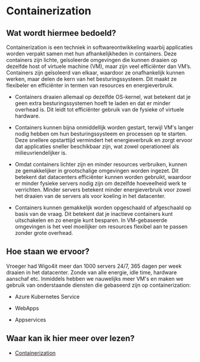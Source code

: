 # Containerization

## Wat wordt hiermee bedoeld?
Containerization is een techniek in softwareontwikkeling waarbij applicaties worden verpakt samen met hun afhankelijkheden in containers. Deze containers zijn lichte, geïsoleerde omgevingen die kunnen draaien op dezelfde host of virtuele machine (VM), maar zijn veel efficiënter dan VM’s. Containers zijn geïsoleerd van elkaar, waardoor ze onafhankelijk kunnen werken, maar delen de kern van het besturingssysteem. Dit maakt ze flexibeler en efficiënter in termen van resources en energieverbruik.

- Containers draaien allemaal op dezelfde OS-kernel, wat betekent dat je geen extra besturingssystemen hoeft te laden en dat er minder overhead is. Dit leidt tot efficiënter gebruik van de fysieke of virtuele hardware.

- Containers kunnen bijna onmiddellijk worden gestart, terwijl VM's langer nodig hebben om hun besturingssysteem en processen op te starten. Deze snellere opstarttijd vermindert het energieverbruik en zorgt ervoor dat applicaties sneller beschikbaar zijn, wat zowel operationeel als milieuvriendelijker is.

- Omdat containers lichter zijn en minder resources verbruiken, kunnen ze gemakkelijker in grootschalige omgevingen worden ingezet. Dit betekent dat datacenters efficiënter kunnen worden gebruikt, waardoor er minder fysieke servers nodig zijn om dezelfde hoeveelheid werk te verrichten. Minder servers betekent minder energieverbruik voor zowel het draaien van de servers als voor koeling in het datacenter.

- Containers kunnen gemakkelijk worden opgeschaald of afgeschaald op basis van de vraag. Dit betekent dat je inactieve containers kunt uitschakelen en zo energie kunt besparen. In VM-gebaseerde omgevingen is het veel moeilijker om resources flexibel aan te passen zonder grote overhead.

## Hoe staan we ervoor?
Vroeger had Wigo4it meer dan 1000 servers 24/7, 365 dagen per week draaien in het datacenter. Zonde van alle energie, idle time, hardware aanschaf etc. Inmiddels hebben we nauwelijks meer VM's en maken we gebruik van onderstaande diensten die gebaseerd zijn op containerization:

- Azure Kubernetes Service

- WebApps

- Appservices

## Waar kan ik hier meer over lezen?
- [Containerization](https://en.wikipedia.org/wiki/Containerization_(computing))
